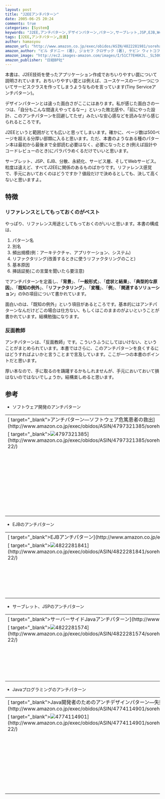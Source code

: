 ```yaml
---
layout: post
title: "J2EEアンチパターン"
date: 2005-06-25 20:24
comments: true
categories: [System]
keywords: "J2EE,アンチパターン,デザインパターン,パターン,サーブレット,JSP,EJB,Webサービス"
tags: [J2EE,アンチパターン,良書]
author: hamasyou
amazon_url: "http://www.amazon.co.jp/exec/obidos/ASIN/4822281981/sorehabooks-22/250-6509162-2027446?%5Fencoding=UTF8&camp=247&link%5Fcode=xm2"
amazon_author: "ビル ダドニー (著), ジョセフ クロザック (著), ケビン ウィトコフ (著), スティーブン アズベリー (著), Bill Dudney (原著), Kevin Wittkopf (原著), Joseph Krozak (原著), Stephen Asbury (原著), トップスタジオ (翻訳)"
amazon_image: "http://ec2.images-amazon.com/images/I/51C77EH6KJL._SL500_AA300_.jpg"
amazon_publisher: "日経BP社"
---
```


本書は、J2EE技術を使ったアプリケーション作成でおちいりやすい罠について説明されています。おちいりやすい罠とは例えば、ユースケースの一つ一つについてサービスクラスを作ってしまうようなものを言っています(Tiny Serviceアンチパターン)。

デザインパターンとは違った面白さがここにはあります。私が感じた面白さの一つは、「自分もこんな間違えやってるなー」といった敗北感や、「前にやった設計、このアンチパターンを回避してたぜ」みたいな安心感などを読みながら感じられるところです。

J2EEというと範囲がとても広いと思ってしまいます。確かに、ページ数は500ページを超える分厚い部類に入ると思います。ただ、本書のようなある種のパターン本は最初から最後まで全部読む必要はなく、必要になったとき(例えば設計やコードレビューのとき)にパラパラめくるだけでいいと思います。

サーブレット、JSP、EJB、分散、永続化、サービス層、そしてWebサービス。粒度は違えど、すべてJ2EEに関係のあるものばかりです。リファレンス感覚で、手元においておくのはどうですか？値段だけで決めるとしても、決して高くないと思いますよ。


<!-- more -->

<h2>特徴</h2>

<h3>リファレンスとしてもっておくのがベスト</h3>

やっぱり、リファレンス用途としてもっておくのがいいと思います。本書の構成は、

<ol><li>パターン名</li><li>別名</li><li>頻出規模(例：アーキテクチャ、アプリケーション、システム)</li><li>リファクタリング(改善するときに使うリファクタリングのこと)</li><li>基本原因</li><li>挿話証拠(この言葉を聞いたら要注意)</li></ol>

でアンチパターンを定義し、「<strong>背景</strong>」、「<strong>一般形式</strong>」、「<strong>症状と結果</strong>」、「<strong>典型的な原因</strong>」、「<strong>既知の例外</strong>」、「<strong>リファクタリング</strong>」、「<strong>変種</strong>」、「<strong>例</strong>」、「<strong>関連するソリューション</strong>」の9の項目について書かれています。

面白いのは、「既知の例外」という項目があるところです。基本的にはアンチパターンなんだけどこの場合は仕方ない、もしくはこのままのがよいということが書かれています。結構勉強になります。

<h3>反面教師</h3>

アンチパターンは、「反面教師」です。こういうふうにしてはいけない、ということがまとめられています。本書ではさらに、このアンチパターンを良くするにはどうすればよいかと言うことまで言及しています。ここが一つの本書のポイントだと思います。

厚い本なので、手に取るのを躊躇するかもしれませんが、手元においておいて損はないのではないでしょうか。結構楽しめると思います。

<h2>参考</h2>

+ ソフトウェア開発のアンチパターン
<div class="rakuten"><table width="400" border="0" cellpadding="5"><tr><td colspan="2" >[ target="_blank">アンチパターン―ソフトウェア危篤患者の救出](http://www.amazon.co.jp/exec/obidos/ASIN/4797321385/sorehabooks-22/)</td></tr><tr><td valign="top">[ target="_blank"><img src="http://images.amazon.com/images/P/4797321385.09._SCMZZZZZZZ_.jpg"   border="0" alt="4797321385" />](http://www.amazon.co.jp/exec/obidos/ASIN/4797321385/sorehabooks-22/)</td><td valign="top" /><font size="-1">W.J. ブラウン 3,Hays W. McCormick Raphael C. Malveau Thomas J. Mowbray<br /><br /><iframe scrolling="no" frameborder="0" width="200" height="40" hspace="0" vspace="0" marginheight="0" marginwidth="0" src="http://webservices.amazon.co.jp/onca/xml?Service=AWSECommerceService&SubscriptionId=0G91FPYVW6ZGWBH4Y9G2&AssociateTag=goodpic-22&Operation=ItemLookup&IdType=ASIN&ContentType=text/html&Page=1&ResponseGroup=Offers&ItemId=4797321385&Version=2004-10-04&Style=http://www.g-tools.net/xsl/priceFFFFFF.xsl"></iframe><br /><strong>おすすめ平均  </strong><img src="http://g-images.amazon.com/images/G/01/detail/stars-4-0.gif"   border="0" alt="star" /><br /><img src="http://g-images.amazon.com/images/G/01/detail/stars-4-0.gif"   border="0" alt="star" />面白くて勉強になります<br /><img src="http://g-images.amazon.com/images/G/01/detail/stars-4-0.gif"   border="0" alt="star" />開発者〜管理者まで参考になる<br /><img src="http://g-images.amazon.com/images/G/01/detail/stars-3-0.gif"   border="0" alt="star" />良い本だと思うけど星３つの訳<br /><img src="http://g-images.amazon.com/images/G/01/detail/stars-5-0.gif"   border="0" alt="star" />失敗例カタログ<br /><img src="http://g-images.amazon.com/images/G/01/detail/stars-5-0.gif"   border="0" alt="star" />身近に置いておきたい一冊<br /><br />[ target="_blank" />Amazonで詳しく見る](http://www.amazon.co.jp/exec/obidos/ASIN/4797321385/sorehabooks-22/)</font><font size="-2">by [ >G-Tools](http://www.goodpic.com/mt/aws/index.html)</font></td></tr></table></div>

+ EJBのアンチパターン
<div class="rakuten"><table width="400" border="0" cellpadding="5"><tr><td colspan="2" >[ target="_blank">EJBアンチパターン](http://www.amazon.co.jp/exec/obidos/ASIN/4822281841/sorehabooks-22/)</td></tr><tr><td valign="top">[ target="_blank"><img src="http://images.amazon.com/images/P/4822281841.09._SCMZZZZZZZ_.jpg"   border="0" alt="4822281841" />](http://www.amazon.co.jp/exec/obidos/ASIN/4822281841/sorehabooks-22/)</td><td valign="top" /><font size="-1">Bruce Tate Mike Clark Bob Lee Patrick Linskey<br /><br /><iframe scrolling="no" frameborder="0" width="200" height="40" hspace="0" vspace="0" marginheight="0" marginwidth="0" src="http://webservices.amazon.co.jp/onca/xml?Service=AWSECommerceService&SubscriptionId=0G91FPYVW6ZGWBH4Y9G2&AssociateTag=goodpic-22&Operation=ItemLookup&IdType=ASIN&ContentType=text/html&Page=1&ResponseGroup=Offers&ItemId=4822281841&Version=2004-10-04&Style=http://www.g-tools.net/xsl/priceFFFFFF.xsl"></iframe><br /><strong>おすすめ平均  </strong><img src="http://g-images.amazon.com/images/G/01/detail/stars-4-0.gif"   border="0" alt="star" /><br /><img src="http://g-images.amazon.com/images/G/01/detail/stars-4-0.gif"   border="0" alt="star" />内容は最高だけど翻訳が ...<br /><br />[ target="_blank" />Amazonで詳しく見る](http://www.amazon.co.jp/exec/obidos/ASIN/4822281841/sorehabooks-22/)</font><font size="-2">by [ >G-Tools](http://www.goodpic.com/mt/aws/index.html)</font></td></tr></table></div>

+ サーブレット、JSPのアンチパターン
<div class="rakuten"><table width="400" border="0" cellpadding="5"><tr><td colspan="2" >[ target="_blank">サーバーサイドJavaアンチパターン](http://www.amazon.co.jp/exec/obidos/ASIN/4822281574/sorehabooks-22/)</td></tr><tr><td valign="top">[ target="_blank"><img src="http://images.amazon.com/images/P/4822281574.09._SCMZZZZZZZ_.jpg"   border="0" alt="4822281574" />](http://www.amazon.co.jp/exec/obidos/ASIN/4822281574/sorehabooks-22/)</td><td valign="top" /><font size="-1">ブルース・A. テイト Bruce A. Tate トップスタジオ<br /><br /><iframe scrolling="no" frameborder="0" width="200" height="40" hspace="0" vspace="0" marginheight="0" marginwidth="0" src="http://webservices.amazon.co.jp/onca/xml?Service=AWSECommerceService&SubscriptionId=0G91FPYVW6ZGWBH4Y9G2&AssociateTag=goodpic-22&Operation=ItemLookup&IdType=ASIN&ContentType=text/html&Page=1&ResponseGroup=Offers&ItemId=4822281574&Version=2004-10-04&Style=http://www.g-tools.net/xsl/priceFFFFFF.xsl"></iframe><br /><strong>おすすめ平均  </strong><img src="http://g-images.amazon.com/images/G/01/detail/stars-4-0.gif"   border="0" alt="star" /><br /><img src="http://g-images.amazon.com/images/G/01/detail/stars-4-0.gif"   border="0" alt="star" />始めの方は良いが、最後の方が今いち<br /><br />[ target="_blank" />Amazonで詳しく見る](http://www.amazon.co.jp/exec/obidos/ASIN/4822281574/sorehabooks-22/)</font><font size="-2">by [ >G-Tools](http://www.goodpic.com/mt/aws/index.html)</font></td></tr></table></div>

+ Javaプログラミングのアンチパターン
<div class="rakuten"><table width="400" border="0" cellpadding="5"><tr><td colspan="2" >[ target="_blank">Java開発者のためのアンチデザインパターン―失敗を回避する秘訣](http://www.amazon.co.jp/exec/obidos/ASIN/4774114901/sorehabooks-22/)</td></tr><tr><td valign="top">[ target="_blank"><img src="http://images.amazon.com/images/P/4774114901.09._SCMZZZZZZZ_.jpg"   border="0" alt="4774114901" />](http://www.amazon.co.jp/exec/obidos/ASIN/4774114901/sorehabooks-22/)</td><td valign="top" /><font size="-1">安藤 利和<br /><br /><iframe scrolling="no" frameborder="0" width="200" height="40" hspace="0" vspace="0" marginheight="0" marginwidth="0" src="http://webservices.amazon.co.jp/onca/xml?Service=AWSECommerceService&SubscriptionId=0G91FPYVW6ZGWBH4Y9G2&AssociateTag=goodpic-22&Operation=ItemLookup&IdType=ASIN&ContentType=text/html&Page=1&ResponseGroup=Offers&ItemId=4774114901&Version=2004-10-04&Style=http://www.g-tools.net/xsl/priceFFFFFF.xsl"></iframe><br /><strong>おすすめ平均  </strong><img src="http://g-images.amazon.com/images/G/01/detail/stars-2-0.gif"   border="0" alt="star" /><br /><img src="http://g-images.amazon.com/images/G/01/detail/stars-1-0.gif"   border="0" alt="star" />間違いが多い<br /><img src="http://g-images.amazon.com/images/G/01/detail/stars-1-0.gif"   border="0" alt="star" />絵が多い分内容が薄い。<br /><img src="http://g-images.amazon.com/images/G/01/detail/stars-1-0.gif"   border="0" alt="star" />ソースとパターンと説明の結びつきが・・・・<br /><img src="http://g-images.amazon.com/images/G/01/detail/stars-1-0.gif"   border="0" alt="star" />今ひとつデザインパターンを習得できませんでした<br /><img src="http://g-images.amazon.com/images/G/01/detail/stars-1-0.gif"   border="0" alt="star" />買ってはいけない<br /><br />[ target="_blank" />Amazonで詳しく見る](http://www.amazon.co.jp/exec/obidos/ASIN/4774114901/sorehabooks-22/)</font><font size="-2">by [ >G-Tools](http://www.goodpic.com/mt/aws/index.html)</font></td></tr></table></div>





